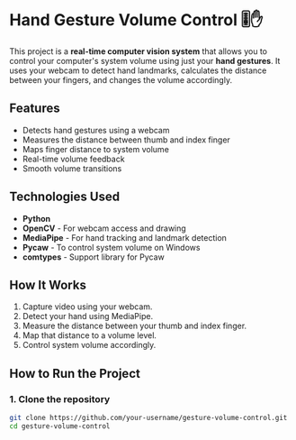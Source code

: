 
# Hand Gesture Volume Control 🎚️✋

This project is a **real-time computer vision system** that allows you to control your computer's system volume using just your **hand gestures**. It uses your webcam to detect hand landmarks, calculates the distance between your fingers, and changes the volume accordingly.

##  Features

- Detects hand gestures using a webcam
- Measures the distance between thumb and index finger
- Maps finger distance to system volume
- Real-time volume feedback
- Smooth volume transitions

## Technologies Used

- **Python**
- **OpenCV** - For webcam access and drawing
- **MediaPipe** - For hand tracking and landmark detection
- **Pycaw** - To control system volume on Windows
- **comtypes** - Support library for Pycaw

##  How It Works

1. Capture video using your webcam.
2. Detect your hand using MediaPipe.
3. Measure the distance between your thumb and index finger.
4. Map that distance to a volume level.
5. Control system volume accordingly.

##  How to Run the Project

### 1. Clone the repository
```bash
git clone https://github.com/your-username/gesture-volume-control.git
cd gesture-volume-control
